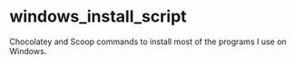 windows_install_script
======================

Chocolatey and Scoop commands to install most of the programs I use on Windows. 
